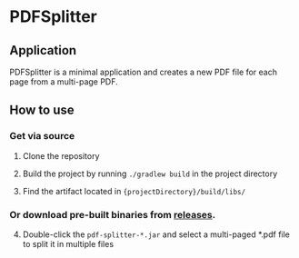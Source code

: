 # PDFSplitter

## Application

PDFSplitter is a minimal application and creates a new PDF file for each page from a multi-page PDF.

## How to use

### Get via source

1. Clone the repository

2. Build the project by running ``./gradlew build`` in the project directory

3. Find the artifact located in ``{projectDirectory}/build/libs/``

### Or download pre-built binaries from [releases](https://github.com/Koboo/pdf-splitter/releases).

4. Double-click the ``pdf-splitter-*.jar`` and select a multi-paged *.pdf file to split it in multiple files

